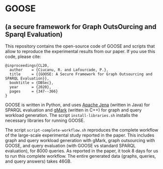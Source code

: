 # GOOSE 
## (a secure framework for Graph OutsOurcing and Sparql Evaluation)

This repository contains the open-source code of GOOSE and scripts that allow to reproduce the experimental results from our paper.
If you use this code, please cite:

    @inproceedings{CL20,
      author    = {Ciucanu, R. and Lafourcade, P.},
      title     = {{GOOSE: A Secure Framework for Graph Outsourcing and SPARQL Evaluation}},
      booktitle = {DBSec},
      year      = {2020},
      pages     = {347--366}
    }


GOOSE is written in Python, and uses [Apache Jena](https://jena.apache.org/) (written in Java) for SPARQL evaluation and [gMark](https://github.com/graphMark/gmark) (written in C++) for graph and query workload generation.
The script `install-libraries.sh` installs the necessary libraries for running GOOSE.

The script `script-complete-workflow.sh` reproduces the complete workflow of the large-scale experimental study reported in the paper. This includes graph and query workload generation with gMark, graph outsourcing with GOOSE, and query evaluation (with GOOSE vs standard SPARQL evaluation), for 8000 queries.
As reported in the paper, it took 8 days for us to run this complete workflow. The entire generated data (graphs, queries, and query answers) takes 46GB.
